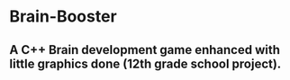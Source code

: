 # Brain-Booster

## A C++ Brain development game enhanced with little graphics done (12th grade school project).
